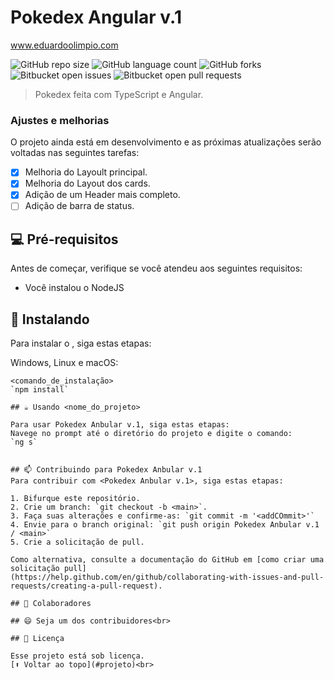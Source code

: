 # Pokedex Angular v.1
www.eduardoolimpio.com

<!---Esses são exemplos. Veja https://shields.io para outras pessoas ou para personalizar este conjunto de escudos. Você pode querer incluir dependências, status do projeto e informações de licença aqui--->

![GitHub repo size](https://img.shields.io/github/repo-size/iuricode/README-template?style=for-the-badge)
![GitHub language count](https://img.shields.io/github/languages/count/iuricode/README-template?style=for-the-badge)
![GitHub forks](https://img.shields.io/github/forks/iuricode/README-template?style=for-the-badge)
![Bitbucket open issues](https://img.shields.io/bitbucket/issues/iuricode/README-template?style=for-the-badge)
![Bitbucket open pull requests](https://img.shields.io/bitbucket/pr-raw/iuricode/README-template?style=for-the-badge)

> Pokedex feita com TypeScript e Angular.

### Ajustes e melhorias

O projeto ainda está em desenvolvimento e as próximas atualizações serão voltadas nas seguintes tarefas:

- [x] Melhoria do Layoult principal.
- [x] Melhoria do Layout dos cards.
- [x] Adição de um Header mais completo.
- [ ] Adição de barra de status.

## 💻 Pré-requisitos

Antes de começar, verifique se você atendeu aos seguintes requisitos:
<!---Estes são apenas requisitos de exemplo. Adicionar, duplicar ou remover conforme necessário--->
* Você instalou o NodeJS

## 🚀 Instalando <Pokedex Anbular v.1>

Para instalar o <Pokedex Anbular v.1>, siga estas etapas:

Windows, Linux e macOS:
```
<comando_de_instalação>
`npm install`

## ☕ Usando <nome_do_projeto>

Para usar Pokedex Anbular v.1, siga estas etapas:
Navege no prompt até o diretório do projeto e digite o comando:
`ng s`


## 📫 Contribuindo para Pokedex Anbular v.1
Para contribuir com <Pokedex Anbular v.1>, siga estas etapas:

1. Bifurque este repositório.
2. Crie um branch: `git checkout -b <main>`.
3. Faça suas alterações e confirme-as: `git commit -m '<addCOmmit>'`
4. Envie para o branch original: `git push origin Pokedex Anbular v.1 / <main>`
5. Crie a solicitação de pull.

Como alternativa, consulte a documentação do GitHub em [como criar uma solicitação pull]
(https://help.github.com/en/github/collaborating-with-issues-and-pull-requests/creating-a-pull-request).

## 🤝 Colaboradores

## 😄 Seja um dos contribuidores<br>

## 📝 Licença

Esse projeto está sob licença. 
[⬆ Voltar ao topo](#projeto)<br>
